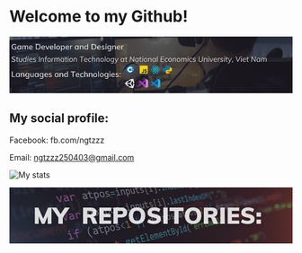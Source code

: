 # Welcome to my Github!

![Image](profile.png "profile")

## My social profile:

Facebook: fb.com/ngtzzz

Email: ngtzzz250403@gmail.com

![My stats](https://github-readme-stats.vercel.app/api?username=anhtuanzzz&show_icons=true&theme=gotham)

![Image](projects.png "project")
